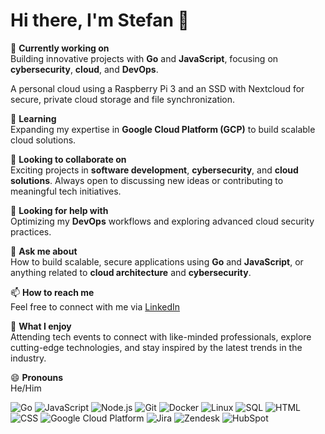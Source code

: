 # Hi there, I'm Stefan 👋

🔭 **Currently working on**  
Building innovative projects with **Go** and **JavaScript**, focusing on **cybersecurity**, **cloud**, and **DevOps**.

A personal cloud using a Raspberry Pi 3 and an SSD with Nextcloud for secure, private cloud storage and file synchronization.

🌱 **Learning**  
Expanding my expertise in **Google Cloud Platform (GCP)** to build scalable cloud solutions.

👯 **Looking to collaborate on**  
Exciting projects in **software development**, **cybersecurity**, and **cloud solutions**. Always open to discussing new ideas or contributing to meaningful tech initiatives.

🤔 **Looking for help with**  
Optimizing my **DevOps** workflows and exploring advanced cloud security practices.

💬 **Ask me about**  
How to build scalable, secure applications using **Go** and **JavaScript**, or anything related to **cloud architecture** and **cybersecurity**.

📫 **How to reach me**  
Feel free to connect with me via [LinkedIn](https://linkedin.com/in/stefan-c-791b8a17b)

🎉 **What I enjoy**  
Attending tech events to connect with like-minded professionals, explore cutting-edge technologies, and stay inspired by the latest trends in the industry.  

😄 **Pronouns**  
He/Him

![Go](https://img.shields.io/badge/-Go-black?style=flat&logo=go&logoColor=00ADD8)
![JavaScript](https://img.shields.io/badge/-JavaScript-black?style=flat&logo=javascript&logoColor=F7DF1E)
![Node.js](https://img.shields.io/badge/-Node.js-black?style=flat&logo=node.js&logoColor=339933)
![Git](https://img.shields.io/badge/-Git-black?style=flat&logo=git&logoColor=F05032) 
![Docker](https://img.shields.io/badge/-Docker-black?style=flat&logo=docker&logoColor=2496ED)
![Linux](https://img.shields.io/badge/-Linux-black?style=flat&logo=linux&logoColor=FCC624)
![SQL](https://img.shields.io/badge/-SQL-black?style=flat&logo=sqlite&logoColor=003B57)
![HTML](https://img.shields.io/badge/-HTML-black?style=flat&logo=html5&logoColor=E34F26)
![CSS](https://img.shields.io/badge/-CSS-black?style=flat&logo=css3&logoColor=1572B6)
![Google Cloud Platform](https://img.shields.io/badge/-Google%20Cloud-black?style=flat&logo=googlecloud&logoColor=4285F4)
![Jira](https://img.shields.io/badge/-Jira-black?style=flat&logo=jira&logoColor=0052CC)
![Zendesk](https://img.shields.io/badge/-Zendesk-black?style=flat&logo=zendesk&logoColor=78B62D)
![HubSpot](https://img.shields.io/badge/-HubSpot-black?style=flat&logo=hubspot&logoColor=FF7A59)

